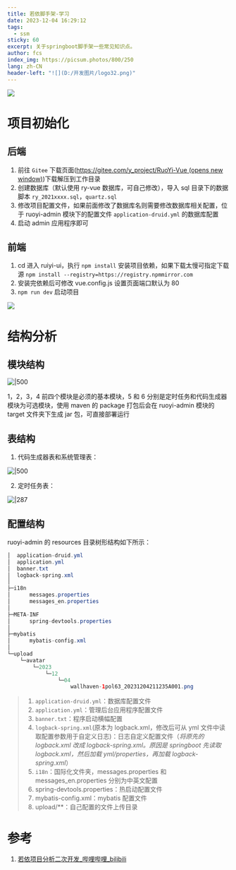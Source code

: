 ```yaml
---
title: 若依脚手架-学习
date: 2023-12-04 16:29:12
tags:
  - ssm
sticky: 60
excerpt: 关于springboot脚手架一些常见知识点。
author: fcs
index_img: https://picsum.photos/800/250
lang: zh-CN
header-left: "![](D:/开发图片/logo32.png)"
---
```


![](https://picsum.photos/800/250)

# 项目初始化


## 后端

1. 前往 `Gitee` 下载页面([https://gitee.com/y_project/RuoYi-Vue (opens new window)](https://gitee.com/y_project/RuoYi-Vue))下载解压到工作目录
2. 创建数据库（默认使用 ry-vue 数据库，可自己修改），导入 sql 目录下的数据脚本 `ry_2021xxxx.sql`，`quartz.sql`  
3. 修改项目配置文件，如果前面修改了数据库名则需要修改数据库相关配置，位于 ruoyi-admin 模块下的配置文件 `application-druid.yml` 的数据库配置
4. 启动 admin 应用程序即可


## 前端

1. cd 进入 ruiyi-ui，执行 `npm install` 安装项目依赖，如果下载太慢可指定下载源 `npm install --registry=https://registry.npmmirror.com`
2. 安装完依赖后可修改 vue.config.js 设置页面端口默认为 80
3. `npm run dev` 启动项目

![](http://qnpicmap.fcsluck.top/pics/202312041759883.png)

# 结构分析
## 模块结构

![|500](http://qnpicmap.fcsluck.top/pics/202312042034292.png)

1，2，3，4 前四个模块是必须的基本模块，5 和 6 分别是定时任务和代码生成器模块为可选模块，使用 maven 的 package 打包后会在 ruoyi-admin 模块的 target 文件夹下生成 jar 包，可直接部署运行

## 表结构


1. 代码生成器表和系统管理表：

![|500](http://qnpicmap.fcsluck.top/pics/202312042041597.png)


2. 定时任务表：

![|287](http://qnpicmap.fcsluck.top/pics/202312042045126.png)


## 配置结构

ruoyi-admin 的 resources 目录树形结构如下所示：

```java
│  application-druid.yml
│  application.yml
│  banner.txt
│  logback-spring.xml
│
├─i18n
│      messages.properties
│      messages_en.properties
│
├─META-INF
│      spring-devtools.properties
│
├─mybatis
│      mybatis-config.xml
│
└─upload
    └─avatar
        └─2023
            └─12
                └─04
                    wallhaven-1pol63_20231204211235A001.png
```

> 1. `application-druid.yml`：数据库配置文件
> 2. `application.yml`：管理后台应用程序配置文件
> 3. `banner.txt`：程序启动横幅配置
> 4. `logback-spring.xml`(原本为 logback.xml，修改后可从 yml 文件中读取配置参数用于自定义日志)：日志自定义配置文件（*将原先的 logback.xml 改成 logback-spring.xml。原因是 springboot 先读取 logback.xml，然后加载 yml/properties，再加载 logback-spring.xml*）
> 5. `i18n`：国际化文件夹，messages.properties 和 messages_en.properties 分别为中英文配置
> 6. spring-devtools.properties：热启动配置文件
> 7. mybatis-config.xml：mybatis 配置文件
> 8. upload/\*\*：自己配置的文件上传目录












# 参考

1. [若依项目分析二次开发\_哔哩哔哩\_bilibili](https://www.bilibili.com/video/BV1684y1X7tK/?p=9&spm_id_from=pageDriver&vd_source=9c896fa9c3f9023797e8efe7be0c113e)

